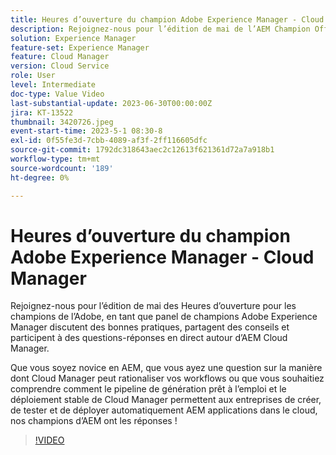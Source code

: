 ```yaml
---
title: Heures d’ouverture du champion Adobe Experience Manager - Cloud Manager
description: Rejoignez-nous pour l’édition de mai de l’AEM Champion Office Hours d’Adobe en tant que panel de champions Adobe Experience Manager discutent des bonnes pratiques, partagent des conseils et participent à une séance de questions-réponses autour d’AEM Cloud Manager. Que vous soyez nouveau dans l’utilisation de Cloud Manager, que vous ayez une question sur la manière dont Cloud Manager peut rationaliser vos workflows ou que vous souhaitiez comprendre comment le pipeline de génération prêt à l’emploi et le déploiement stable de Cloud Manager permet aux entreprises de créer, tester, tester et déployer et déployer et déployer des . les applications au cloud automatiquement, nos champions  ont les réponses !
solution: Experience Manager
feature-set: Experience Manager
feature: Cloud Manager
version: Cloud Service
role: User
level: Intermediate
doc-type: Value Video
last-substantial-update: 2023-06-30T00:00:00Z
jira: KT-13522
thumbnail: 3420726.jpeg
event-start-time: 2023-5-1 08:30-8
exl-id: 0f55fe3d-7cbb-4089-af3f-2ff116605dfc
source-git-commit: 1792dc318643aec2c12613f621361d72a7a918b1
workflow-type: tm+mt
source-wordcount: '189'
ht-degree: 0%

---
```


# Heures d’ouverture du champion Adobe Experience Manager - Cloud Manager

Rejoignez-nous pour l’édition de mai des Heures d’ouverture pour les champions de l’Adobe, en tant que panel de champions Adobe Experience Manager discutent des bonnes pratiques, partagent des conseils et participent à des questions-réponses en direct autour d’AEM Cloud Manager.

Que vous soyez novice en AEM, que vous ayez une question sur la manière dont Cloud Manager peut rationaliser vos workflows ou que vous souhaitiez comprendre comment le pipeline de génération prêt à l’emploi et le déploiement stable de Cloud Manager permettent aux entreprises de créer, de tester et de déployer automatiquement AEM applications dans le cloud, nos champions d’AEM ont les réponses !

>[!VIDEO](https://video.tv.adobe.com/v/3420726/?learn=on)
